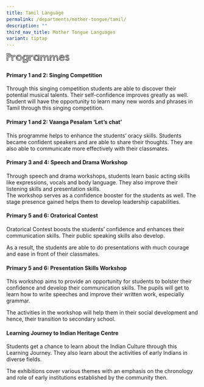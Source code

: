 ```yaml
---
title: Tamil Language
permalink: /departments/mother-tongue/tamil/
description: ""
third_nav_title: Mother Tongue Languages
variant: tiptap
---
```

<div class="isomer-image-wrapper">
<img style="width:33%" height="auto" width="100%" src="/images/programmes.png">
</div>
<h4>Primary 1 and 2: Singing Competition</h4>
<p>Through this singing competition students are able to discover their potential
musical talents. Their self-confidence improves greatly as well. Student
will have the opportunity to learn many new words and phrases in Tamil
through this singing competition.</p>
<h4>Primary 1 and 2: Vaanga Pesalam ‘Let’s chat’</h4>
<p>This programme helps to enhance the students’ oracy skills. Students became
confident speakers and are able to share their thoughts. They are also
able to communicate more effectively with their classmates.</p>
<h4>Primary 3 and 4: Speech and Drama Workshop</h4>
<p>Through speech and drama workshops, students learn basic acting skills
like expressions, vocals and body language. They also improve their listening
skills and presentation skills.
<br>The workshop serves as a confidence booster for the students as well.
The stage presence gained helps them to develop leadership capabilities.</p>
<h4>Primary 5 and 6: Oratorical Contest</h4>
<p>Oratorical Contest boosts the students’ confidence and enhances their
communication skills. Their public speaking skills also develop.</p>
<p>As a result, the students are able to do presentations with much courage
and ease in front of their classmates.&nbsp;&nbsp;</p>
<h4>Primary 5 and 6: Presentation Skills Workshop</h4>
<p>This workshop aims to provide an opportunity for students to bolster their
confidence and develop their communication skills. The pupils will get
to learn how to write speeches and improve their written work, especially
grammar.&nbsp;</p>
<p>The activities in the workshop will help them in their social development
and hence, their transition to secondary school.</p>
<h4>Learning Journey to Indian Heritage Centre</h4>
<p>Students get a chance to learn about the Indian Culture through this Learning
Journey. They also learn about the activities of early Indians in diverse
fields.&nbsp;</p>
<p>The exhibitions cover various themes with an emphasis on the chronology
and role of early institutions established by the community then.</p>
<p>
<br>
</p>
